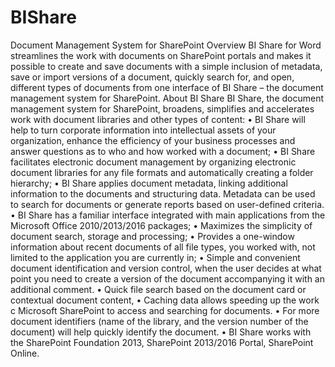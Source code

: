 # BIShare
Document Management System for SharePoint
Overview
BI Share for Word streamlines the work with documents on SharePoint portals and makes it possible to create and save documents with a simple inclusion of metadata, save or import versions of a document, 
quickly search for, and open, different types of documents from one interface of BI Share – the document management system for SharePoint.
About BI Share 
BI Share, the document management system for SharePoint, broadens, simplifies and accelerates work with document libraries and other types of content:
•	BI Share will help to turn corporate information into intellectual assets of your organization, enhance the efficiency of your business processes and answer questions as to who and how worked with a document;
•	BI Share facilitates electronic document management by organizing electronic document libraries for any file formats and automatically creating a folder hierarchy;
•	BI Share applies document metadata, linking additional information to the documents and structuring data. Metadata can be used to search for documents or generate reports based on user-defined criteria.
•	BI Share has a familiar interface integrated with main applications from the Microsoft Office 2010/2013/2016 packages;
•	Maximizes the simplicity of document search, storage and processing;
•	Provides a one-window information about recent documents of all file types, you worked with, not limited to the application you are currently in;
•	Simple and convenient document identification and version control, when the user decides at what point you need to create a version of the document accompanying it with an additional comment.
•	Quick file search based on the document card or contextual document content,
•	Caching data allows speeding up the work c Microsoft SharePoint to access and searching for documents.
•	For more document identifiers (name of the library, and the version number of the document) will help quickly identify the document. 
•	BI Share works with the SharePoint Foundation 2013, SharePoint 2013/2016 Portal, SharePoint Online.
